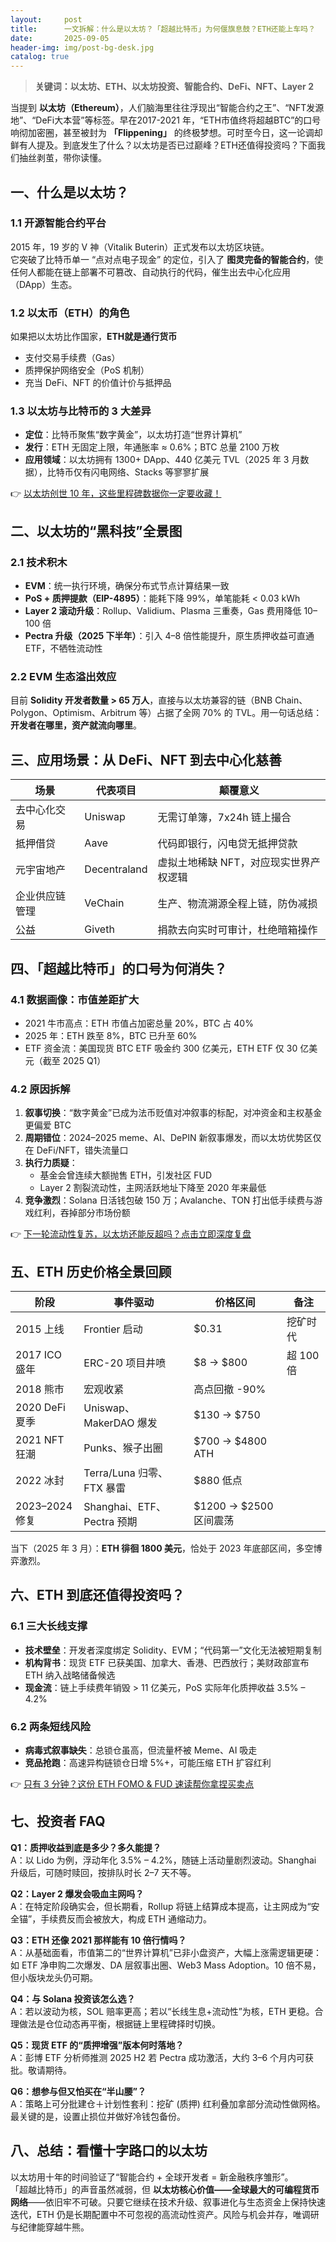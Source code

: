 ```yaml
---
layout:     post
title:      一文拆解：什么是以太坊？「超越比特币」为何偃旗息鼓？ETH还能上车吗？
date:       2025-09-05
header-img: img/post-bg-desk.jpg
catalog: true
---
```


> **关键词：以太坊、ETH、以太坊投资、智能合约、DeFi、NFT、Layer 2**

当提到 **以太坊（Ethereum）**，人们脑海里往往浮现出“智能合约之王”、“NFT发源地”、“DeFi大本营”等标签。早在2017-2021 年，“ETH市值终将超越BTC”的口号响彻加密圈，甚至被封为 **「Flippening」** 的终极梦想。可时至今日，这一论调却鲜有人提及。到底发生了什么？以太坊是否已过巅峰？ETH还值得投资吗？下面我们抽丝剥茧，带你读懂。

## 一、什么是以太坊？

### 1.1 开源智能合约平台
2015 年，19 岁的 V 神（Vitalik Buterin）正式发布以太坊区块链。  
它突破了比特币单一 “点对点电子现金” 的定位，引入了 **图灵完备的智能合约**，使任何人都能在链上部署不可篡改、自动执行的代码，催生出去中心化应用（DApp）生态。

### 1.2 以太币（ETH）的角色
如果把以太坊比作国家，**ETH就是通行货币**  
- 支付交易手续费（Gas）  
- 质押保护网络安全（PoS 机制）  
- 充当 DeFi、NFT 的价值计价与抵押品

### 1.3 以太坊与比特币的 3 大差异
- **定位**：比特币聚焦“数字黄金”，以太坊打造“世界计算机”  
- **发行**：ETH 无固定上限，年通胀率 ≈ 0.6%；BTC 总量 2100 万枚  
- **应用领域**：以太坊拥有 1300+ DApp、440 亿美元 TVL（2025 年 3 月数据），比特币仅有闪电网络、Stacks 等寥寥扩展

👉 [以太坊创世 10 年，这些里程碑数据你一定要收藏！](https://okxdog.com/)

## 二、以太坊的“黑科技”全景图

### 2.1 技术积木
- **EVM**：统一执行环境，确保分布式节点计算结果一致  
- **PoS + 质押提款（EIP-4895）**：能耗下降 99%，单笔能耗 < 0.03 kWh  
- **Layer 2 滚动升级**：Rollup、Validium、Plasma 三重奏，Gas 费用降低 10–100 倍  
- **Pectra 升级（2025 下半年）**：引入 4–8 倍性能提升，原生质押收益可直通 ETF，不牺牲流动性

### 2.2 EVM 生态溢出效应
目前 **Solidity 开发者数量 > 65 万人**，直接与以太坊兼容的链（BNB Chain、Polygon、Optimism、Arbitrum 等）占据了全网 70% 的 TVL。用一句话总结：**开发者在哪里，资产就流向哪里**。

## 三、应用场景：从 DeFi、NFT 到去中心化慈善

| 场景 | 代表项目 | 颠覆意义 |
|---|---|---|
| 去中心化交易 | Uniswap | 无需订单簿，7x24h 链上撮合 |
| 抵押借贷 | Aave | 代码即银行，闪电贷无抵押贷款 |
| 元宇宙地产 | Decentraland | 虚拟土地稀缺 NFT，对应现实世界产权逻辑 |
| 企业供应链管理 | VeChain | 生产、物流溯源全程上链，防伪减损 |
| 公益 | Giveth | 捐款去向实时可审计，杜绝暗箱操作 |

## 四、「超越比特币」的口号为何消失？

### 4.1 数据画像：市值差距扩大
- 2021 牛市高点：ETH 市值占加密总量 20%，BTC 占 40%  
- 2025 年：ETH 跌至 8%，BTC 已升至 60%  
- ETF 资金流：美国现货 BTC ETF 吸金约 300 亿美元，ETH ETF 仅 30 亿美元（截至 2025 Q1）

### 4.2 原因拆解
1. **叙事切换**：“数字黄金”已成为法币贬值对冲叙事的标配，对冲资金和主权基金更偏爱 BTC  
2. **周期错位**：2024–2025 meme、AI、DePIN 新叙事爆发，而以太坊优势区仅在 DeFi/NFT，错失流量口  
3. **执行力质疑**：  
   - 基金会曾连续大额抛售 ETH，引发社区 FUD  
   - Layer 2 割裂流动性，主网活跃地址下降至 2020 年来最低  
4. **竞争激烈**：Solana 日活钱包破 150 万；Avalanche、TON 打出低手续费与游戏红利，吞掉部分市场份额

👉 [下一轮流动性复苏，以太坊还能反超吗？点击立即深度复盘](https://okxdog.com/)

## 五、ETH 历史价格全景回顾

| 阶段 | 事件驱动 | 价格区间 | 备注 |
|---|---|---|---|
| 2015 上线 | Frontier 启动 | $0.31 | 挖矿时代 |
| 2017 ICO 盛年 | ERC-20 项目井喷 | $8 → $800 | 超 100 倍 |
| 2018 熊市 | 宏观收紧 | 高点回撤 -90% |
| 2020 DeFi 夏季 | Uniswap、MakerDAO 爆发 | $130 → $750 |
| 2021 NFT 狂潮 | Punks、猴子出圈 | $700 → $4800 ATH |
| 2022 冰封 | Terra/Luna 归零、FTX 暴雷 | $880 低点 |
| 2023–2024 修复 | Shanghai、ETF、Pectra 预期 | $1200 → $2500 区间震荡 |

当下（2025 年 3 月）：**ETH 徘徊 1800 美元**，恰处于 2023 年底部区间，多空博弈激烈。

## 六、ETH 到底还值得投资吗？

### 6.1 三大**长线支撑**
- **技术壁垒**：开发者深度绑定 Solidity、EVM；“代码第一”文化无法被短期复制  
- **机构背书**：现货 ETF 已获美国、加拿大、香港、巴西放行；美财政部宣布 ETH 纳入战略储备候选  
- **现金流**：链上手续费年销毁 > 11 亿美元，PoS 实际年化质押收益 3.5% – 4.2%

### 6.2 两条**短线风险**
- **病毒式叙事缺失**：总锁仓虽高，但流量杯被 Meme、AI 吸走  
- **竞品抢跑**：高速异构链锁仓日增 5%+，可能压缩 ETH 扩容红利

👉 [只有 3 分钟？这份 ETH FOMO & FUD 速读帮你拿捏买卖点](https://okxdog.com/)

## 七、投资者 FAQ

**Q1：质押收益到底是多少？多久能提？**  
A：以 Lido 为例，浮动年化 3.5% – 4.2%，随链上活动量剧烈波动。Shanghai 升级后，可随时赎回，按排队时长 2–7 天不等。

**Q2：Layer 2 爆发会吸血主网吗？**  
A：在特定阶段确实会，但长期看，Rollup 将链上结算成本提高，让主网成为“安全锚”，手续费反而会被放大，构成 ETH 通缩动力。

**Q3：ETH 还像 2021 那样能有 10 倍行情吗？**  
A：从基础面看，市值第二的“世界计算机”已非小盘资产，大幅上涨需逻辑更硬：如 ETF 净申购二次爆发、DA 层叙事出圈、Web3 Mass Adoption。10 倍不易，但小版块龙头仍可期。

**Q4：与 Solana 投资该怎么选？**  
A：若以波动为核，SOL 赔率更高；若以“长线生息+流动性”为核，ETH 更稳。合理做法是仓位动态再平衡，根据链上里程碑择时切换。

**Q5：现货 ETF 的“质押增强”版本何时落地？**  
A：彭博 ETF 分析师推测 2025 H2 若 Pectra 成功激活，大约 3–6 个月内可获批。敬请期待。

**Q6：想参与但又怕买在“半山腰”？**  
A：策略上可分批建仓＋计划性套利：挖矿 (质押) 红利叠加拿部分流动性做网格。最关键的是，设置止损位并做好冷钱包备份。

## 八、总结：看懂十字路口的以太坊

以太坊用十年的时间验证了“智能合约 + 全球开发者 = 新金融秩序雏形”。  
「超越比特币」的声音虽然减弱，但 **以太坊核心价值——全球最大的可编程货币网络**——依旧牢不可破。只要它继续在技术升级、叙事进化与生态资金上保持快速迭代，ETH 仍是长期配置中不可忽视的高流动性资产。风险与机会并存，唯调研与纪律能穿越牛熊。